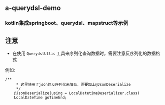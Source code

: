 a-querydsl-demo
---------------------------

### kotlin集成springboot、querydsl、mapstruct等示例

## 注意
* 在使用 ``` QuerydslUtlis ``` 工具来序列化查询数据时，需要注意反序列化的数据格式

例如: 
```
/**
     * 这里使用了json的反序列化来填充，需要加上@JsonDeserialize
     */
    @JsonDeserialize(using = LocalDatetimeDeserializer.class)
    LocalDateTime goTimeEnd;
```